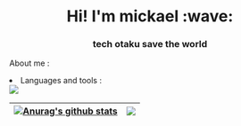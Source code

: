 
<h1 align = "center">Hi! I'm mickael :wave:</h1>
<h3 align = "center"> tech otaku save the world </h3>

About me :

  <li>Languages and tools : </li>
  
  <img heigth="20" src="https://cdn.jsdelivr.net/gh/devicons/devicon/icons/spring/spring-original.svg" />

| <a href="https://github.com/anuraghazra/github-readme-stats"><img align="center" src="https://github-readme-stats.vercel.app/api?username=miclimule&show_icons=true&include_all_commits=true&theme=buefy&hide_border=true" alt="Anurag's github stats" /></a> | <a href="https://github.com/anuraghazra/github-readme-stats"><img align="center" src="https://github-readme-stats.vercel.app/api/top-langs/?username=miclimule&layout=compact&theme=buefy&hide_border=true" /></a> |
| ------------- | ------------- |

